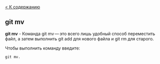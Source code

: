 [< К содержанию](./readme.md)

## git mv

**git mv** - Команда git mv — это всего лишь удобный способ переместить файл, а затем выполнить git add для нового файла и git rm для старого.

Чтобы выполнить команду введите: 

```bash=
git mv.
```